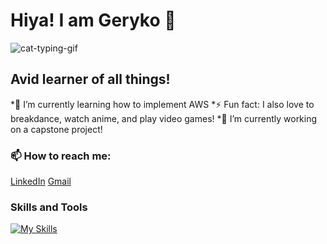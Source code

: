 # Hiya! I am Geryko 👋
  
![cat-typing-gif](https://github.com/glmenta/glmenta/assets/111015201/18f8b1c6-9215-46ed-92dd-1d6464098994)

## Avid learner of all things!
*🌱 I’m currently learning how to implement AWS
*⚡ Fun fact: I also love to breakdance, watch anime, and play video games!
*🔭 I’m currently working on a capstone project!

### 📫 How to reach me:
[LinkedIn](https://www.linkedin.com/in/geryko-menta-36a0b0215/)
[Gmail](gakidogeck@gmail.com)

### Skills and Tools
[![My Skills](https://skillicons.dev/icons?i=js,html,css,aws,express,mysql,nodejs,postgres,react,py,flask)](https://skillicons.dev)




<!--
**glmenta/glmenta** is a ✨ _special_ ✨ repository because its `README.md` (this file) appears on your GitHub profile.

Here are some ideas to get you started:
- 🔭 I’m currently working on a capstone project
- 🌱 I’m currently learning ...
- 👯 I’m looking to collaborate on ...
- 🤔 I’m looking for help with ...
- 💬 Ask me about ...
- 📫 How to reach me: ...
- 😄 Pronouns: ...
- ⚡ Fun fact: ...
-->

